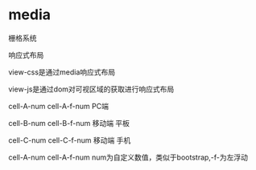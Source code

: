 # media
栅格系统

响应式布局

view-css是通过media响应式布局

view-js是通过dom对可视区域的获取进行响应式布局

cell-A-num cell-A-f-num  PC端

cell-B-num cell-B-f-num  移动端 平板

cell-C-num cell-C-f-num  移动端 手机

cell-A-num cell-A-f-num  num为自定义数值，类似于bootstrap,-f-为左浮动
